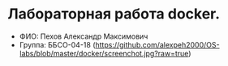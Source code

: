 # Лабораторная работа docker.
- ФИО: Пехов Александр Максимович
- Группа: ББСО-04-18
(https://github.com/alexpeh2000/OS-labs/blob/master/docker/screenchot.jpg?raw=true)

